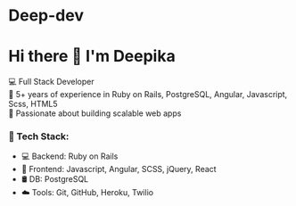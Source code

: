 # Deep-dev

# Hi there 👋 I'm Deepika

💻 Full Stack Developer  
🌟 5+ years of experience in Ruby on Rails, PostgreSQL, Angular, Javascript, Scss, HTML5  
🚀 Passionate about building scalable web apps

### 🔧 Tech Stack:
- 💻 Backend: Ruby on Rails
- 🎨 Frontend: Javascript, Angular, SCSS, jQuery, React
- 🛢️ DB: PostgreSQL
- ☁️ Tools: Git, GitHub, Heroku, Twilio
